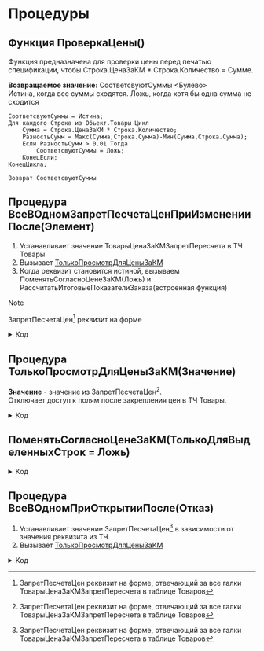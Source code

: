 # Процедуры

## Функция ПроверкаЦены()
Функция предназначена для проверки цены перед печатью спецификации, чтобы Строка.ЦенаЗаКМ * Строка.Количество = Сумме.

**Возвращаемое значение:** СоответсвуютСуммы <Булево>  
Истина, когда все суммы сходятся. Ложь, когда хотя бы одна сумма не сходится
```
СоответсвуютСуммы = Истина;
Для каждого Строка из Объект.Товары Цикл
    Сумма = Строка.ЦенаЗаКМ * Строка.Количество;
    РазностьСумм = Макс(Сумма,Строка.Сумма)-Мин(Сумма,Строка.Сумма);
    Если РазностьСумм > 0.01 Тогда
	    СоответсвуютСуммы = Ложь;		
    КонецЕсли;
КонецЦикла;	

Возврат СоответсвуютСуммы  
```

## Процедура ВсеВОдномЗапретПесчетаЦенПриИзмененииПосле(Элемент)
1. Устанавливает значение ТоварыЦенаЗаКМЗапретПересчета в ТЧ Товары
2. Вызывает [ТолькоПросмотрДляЦеныЗаКМ](#процедура-толькопросмотрдляценызакмзначение)
3. Когда реквизит становится истиной, вызываем ПоменятьСогласноЦенеЗаКМ(Ложь) и РассчитатьИтоговыеПоказателиЗаказа(встроенная функция)

> [!NOTE]
> ЗапретПесчетаЦен[^1] реквизит на форме

<details>

<summary>Код</summary>

```
Для Каждого Строка Из Объект.Товары Цикл
	Строка.ВсеВОдномЦенаЗаКМЗапретПересчета = ЗапретПесчетаЦен;
КонецЦикла;	

ТолькоПросмотрДляЦеныЗаКМ(ЗапретПесчетаЦен);

Если ЗапретПесчетаЦен Тогда
	ПоменятьСогласноЦенеЗаКМ(Ложь); 
	РассчитатьИтоговыеПоказателиЗаказа(ЭтаФорма);
КонецЕсли;
```
 
</details>

## Процедура ТолькоПросмотрДляЦеныЗаКМ(Значение)
**Значение** - значение из ЗапретПесчетаЦен[^1].  
Отключает доступ к полям после закрепления цен в ТЧ Товары.

<details>
<summary>Код</summary>

```
Элементы.ГруппаРасходыПоСделке.ТолькоПросмотр = Значение;	
Элементы.ТоварыВидЦены.ТолькоПросмотр = Значение;
Элементы.ТоварыЦена.ТолькоПросмотр = Значение;
Элементы.ТоварыПроцентАвтоматическойСкидки.ТолькоПросмотр = Значение;
Элементы.ТоварыСуммаАвтоматическойСкидки.ТолькоПросмотр = Значение;    
Элементы.ТоварыПроцентРучнойСкидки.ТолькоПросмотр = Значение;
Элементы.ТоварыСуммаРучнойСкидки.ТолькоПросмотр = Значение;
Элементы.ТоварыСумма.ТолькоПросмотр = Значение;
Элементы.ТоварыСтавкаНДС.ТолькоПросмотр = Значение;
Элементы.ТоварыСуммаНДС.ТолькоПросмотр = Значение;
Элементы.ТоварыЦенаЗаКМ.ТолькоПросмотр = Значение;       
Элементы.ТоварыСуммаСкидкиЗаОбъем.ТолькоПросмотр = Значение; 
Элементы.ТоварыНазначитьРучнуюСкидку.Доступность = Не Значение;
Элементы.ТоварыНазначитьРучнуюСкидку1.Доступность = Не Значение;
```
 
</details>

## ПоменятьСогласноЦенеЗаКМ(ТолькоДляВыделенныхСтрок = Ложь)
	
<details>
	 <summary>Код</summary>

```
мас = Новый Массив();
Если ТолькоДляВыделенныхСтрок Тогда
	Для Каждого ТекСтрока Из Элементы.Товары.ВыделенныеСтроки Цикл
		СтрокаКоллекции = Объект.Товары.НайтиПоИдентификатору(ТекСтрока);
		мас.Добавить(СтрокаКоллекции.НомерСтроки);
	КонецЦикла;
Иначе
	Для Каждого СтрокаТЧ Из Объект.Товары Цикл
		мас.Добавить(СтрокаТЧ.НомерСтроки);
	КонецЦикла;
	//СтрокиТабличнойЧасти = Объект.Товары;
КонецЕсли;
Если мас.Количество()> 0 Тогда
	для каждого НомерСтроки из мас Цикл 
		ПараметрыОтбора = Новый Структура;
		ПараметрыОтбора.Вставить("НомерСтроки", НомерСтроки);
		строкаТЧ = Объект.Товары.НайтиСтроки(ПараметрыОтбора);
		Сумма = строкаТЧ[0].ЦенаЗаКМ * строкаТЧ[0].Количество;
		строкаТЧ[0].СуммаРучнойСкидки = строкаТЧ[0].СуммаРучнойСкидки - Сумма + строкаТЧ[0].Сумма;
		строкаТЧ[0].Сумма = Сумма;
	КонецЦикла;
	СтруктураПересчетаСуммы = ОбработкаТабличнойЧастиКлиентСервер.ПараметрыПересчетаСуммыНДСВСтрокеТЧ(Объект);
	СтруктураДействий = Новый Структура;
	СтруктураДействий.Вставить("ПересчитатьСуммуНДС", СтруктураПересчетаСуммы);
	СтруктураДействий.Вставить("ПересчитатьСуммуСНДС", СтруктураПересчетаСуммы);
	//СтруктураДействий.Вставить("ПересчитатьСумму");
	//СтруктураДействий.Вставить("ПересчитатьСуммуСУчетомРучнойСкидки", Новый Структура("Очищать,ПересчитыватьСуммуРучнойСкидки", Ложь,Ложь));
	СтруктураДействий.Вставить("ПересчитатьСуммуСУчетомАвтоматическойСкидки", Новый Структура("Очищать", Истина));
	СтруктураДействий.Вставить("ЗаполнитьДубликатыЗависимыхРеквизитов", ЗависимыеРеквизиты());
	КэшированныеЗначенияСервер = Неопределено;
	ОбработкаТабличнойЧастиСервер.ОбработатьТЧ(Объект.Товары,СтруктураДействий, КэшированныеЗначенияСервер); 
	
КонецЕсли;
```
</details>

## Процедура ВсеВОдномПриОткрытииПосле(Отказ)
1. Устанавливает значение ЗапретПесчетаЦен[^1] в зависимости от значения реквизита из ТЧ.
2. Вызывает [ТолькоПросмотрДляЦеныЗаКМ](#процедура-толькопросмотрдляценызакмзначение)
<details>
	<summary>Код</summary>

```	
Если Объект.Товары.Количество() > 0 Тогда
	ЗапретПесчетаЦен = Объект.Товары[0].ВсеВОдномЦенаЗаКМЗапретПересчета;

	ТолькоПросмотрДляЦеныЗаКМ(ЗапретПесчетаЦен);	
КонецЕсли;
```

</details>
 



[^1]:ЗапретПесчетаЦен реквизит на форме, отвечающий за все галки ТоварыЦенаЗаКМЗапретПересчета в таблице Товаров

